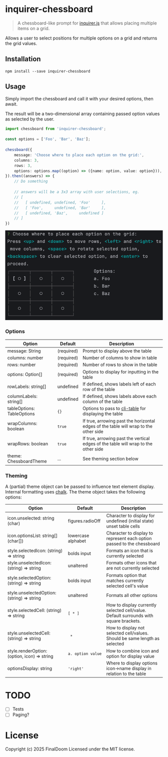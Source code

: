 # inquirer-chessboard

> A chessboard-like prompt for [inquirer.js](https://github.com/SBoudrias/Inquirer.js) that allows placing multiple items on a grid.

Allows a user to select positions for multiple options on a grid and returns the grid values.

## Installation

```shell
npm install --save inquirer-chessboard
```

## Usage

Simply import the chessboard and call it with your desired options, then await.

The result will be a two-dimensional array containing passed option values as selected by the user.

```ts
import chessboard from 'inquirer-chessboard';

const options = ['Foo', 'Bar', 'Baz'];

chessboard({
    message: 'Choose where to place each option on the grid:',
    columns: 3,
    rows: 3,
    options: options.map((option) => ({name: option, value: option})),
}).then((answers) => {
    // Do something
    
    // answers will be a 3x3 array with user selections, eg.
    // [
    //   [ undefined, undefined, 'Foo'     ],
    //   [ 'Foo',     undefined, 'Bar'     ],
    //   [ undefined, 'Baz',     undefined ]
    // ]
})
```

![Above code in action](example/foobar.gif)

### Options

| Option                     | Default    | Description                                                                                      |
|----------------------------|------------|--------------------------------------------------------------------------------------------------|
| message: String            | (required) | Prompt to display above the table                                                                |
| columns: number            | (required) | Number of columns to show in table                                                               |
| rows: number               | (required) | Number of rows to show in the table                                                              |
| options: Option<Value>[]   | (required) | Options to display for inputting in the table                                                    |
| rowLabels: string[]        | undefined  | If defined, shows labels left of each row of the table                                           |
| columnLabels: string[]     | undefined  | If defined, shows labels above each column of the table                                          |
| tableOptions: TableOptions | `{}`       | Options to pass to [cli-table](https://github.com/Automattic/cli-table) for displaying the table |
| wrapColumns: boolean       | `true`     | If true, arrowing past the horizontal edges of the table will wrap to the other side             |
| wrapRows: boolean          | `true`     | If true, arrowing past the vertical edges of the table will wrap to the other side               |
| theme: ChessboardTheme     | ...        | See theming section below                                                                        |

### Theming

A (partial) theme object can be passed to influence text element display. Internal formatting uses [chalk](https://github.com/chalk/chalk).
The theme object takes the following options:

| Option                                       | Default            | Description                                                                           |
|----------------------------------------------|--------------------|---------------------------------------------------------------------------------------|
| icon.unselected: string (char)               | figures.radioOff   | Character to display for undefined (initial state) unset table cells                  |
| icon.optionsList: string[] (char[])          | lowercase alphabet | Character to display to represent each option passed to the chessboard                |
| style.selectedIcon: (string) => string       | bolds input        | Formats an icon that is currently selected                                            |
| style.unselectedIcon: (string) => string     | unaltered          | Formats other icons that are not currently selected                                   |
| style.selectedOption: (string) => string     | bolds input        | Formats option that matches currently selected cell's value                           |
| style.unselectedOption: (string) => string   | unaltered          | Formats all other options                                                             |
| style.selectedCell: (string) => string       | `[ * ]`            | How to display currently selected cell/value. Default surrounds with square brackets. |
| style.unselectedCell: (string) => string     | `  *  `            | How to display not selected cell/values. Should be same length as selected            |
| style.renderOption: (option, icon) => string | `a. option value`  | How to combine icon and option for display value                                      |
| optionsDisplay: string                       | `'right'`          | Where to display options icon->name display in relation to the table                  |

# TODO

- [ ] Tests
- [ ] Paging?

# License

Copyright (c) 2025 FinalDoom
Licensed under the MIT license.